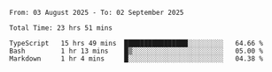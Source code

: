 <!--START_SECTION:waka-->

```abap
From: 03 August 2025 - To: 02 September 2025

Total Time: 23 hrs 51 mins

TypeScript   15 hrs 49 mins  ████████████████░░░░░░░░░   64.66 %
Bash         1 hr 13 mins    █▒░░░░░░░░░░░░░░░░░░░░░░░   05.00 %
Markdown     1 hr 4 mins     █░░░░░░░░░░░░░░░░░░░░░░░░   04.38 %
```

<!--END_SECTION:waka-->
